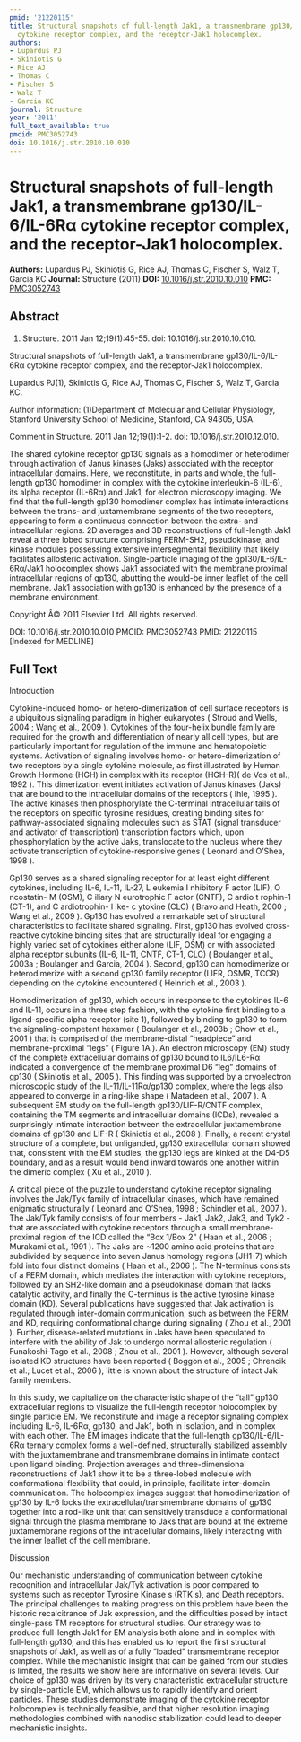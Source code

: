 ```yaml
---
pmid: '21220115'
title: Structural snapshots of full-length Jak1, a transmembrane gp130/IL-6/IL-6Rα
  cytokine receptor complex, and the receptor-Jak1 holocomplex.
authors:
- Lupardus PJ
- Skiniotis G
- Rice AJ
- Thomas C
- Fischer S
- Walz T
- Garcia KC
journal: Structure
year: '2011'
full_text_available: true
pmcid: PMC3052743
doi: 10.1016/j.str.2010.10.010
---
```


# Structural snapshots of full-length Jak1, a transmembrane gp130/IL-6/IL-6Rα cytokine receptor complex, and the receptor-Jak1 holocomplex.
**Authors:** Lupardus PJ, Skiniotis G, Rice AJ, Thomas C, Fischer S, Walz T, Garcia KC
**Journal:** Structure (2011)
**DOI:** [10.1016/j.str.2010.10.010](https://doi.org/10.1016/j.str.2010.10.010)
**PMC:** [PMC3052743](https://www.ncbi.nlm.nih.gov/pmc/articles/PMC3052743/)

## Abstract

1. Structure. 2011 Jan 12;19(1):45-55. doi: 10.1016/j.str.2010.10.010.

Structural snapshots of full-length Jak1, a transmembrane gp130/IL-6/IL-6Rα 
cytokine receptor complex, and the receptor-Jak1 holocomplex.

Lupardus PJ(1), Skiniotis G, Rice AJ, Thomas C, Fischer S, Walz T, Garcia KC.

Author information:
(1)Department of Molecular and Cellular Physiology, Stanford University School 
of Medicine, Stanford, CA 94305, USA.

Comment in
    Structure. 2011 Jan 12;19(1):1-2. doi: 10.1016/j.str.2010.12.010.

The shared cytokine receptor gp130 signals as a homodimer or heterodimer through 
activation of Janus kinases (Jaks) associated with the receptor intracellular 
domains. Here, we reconstitute, in parts and whole, the full-length gp130 
homodimer in complex with the cytokine interleukin-6 (IL-6), its alpha receptor 
(IL-6Rα) and Jak1, for electron microscopy imaging. We find that the full-length 
gp130 homodimer complex has intimate interactions between the trans- and 
juxtamembrane segments of the two receptors, appearing to form a continuous 
connection between the extra- and intracellular regions. 2D averages and 3D 
reconstructions of full-length Jak1 reveal a three lobed structure comprising 
FERM-SH2, pseudokinase, and kinase modules possessing extensive intersegmental 
flexibility that likely facilitates allosteric activation. Single-particle 
imaging of the gp130/IL-6/IL-6Rα/Jak1 holocomplex shows Jak1 associated with the 
membrane proximal intracellular regions of gp130, abutting the would-be inner 
leaflet of the cell membrane. Jak1 association with gp130 is enhanced by the 
presence of a membrane environment.

Copyright Â© 2011 Elsevier Ltd. All rights reserved.

DOI: 10.1016/j.str.2010.10.010
PMCID: PMC3052743
PMID: 21220115 [Indexed for MEDLINE]

## Full Text

Introduction

Cytokine-induced homo- or hetero-dimerization of cell surface receptors is a ubiquitous signaling paradigm in higher eukaryotes ( Stroud and Wells, 2004 ; Wang et al., 2009 ). Cytokines of the four-helix bundle family are required for the growth and differentiation of nearly all cell types, but are particularly important for regulation of the immune and hematopoietic systems. Activation of signaling involves homo- or hetero-dimerization of two receptors by a single cytokine molecule, as first illustrated by Human Growth Hormone (HGH) in complex with its receptor (HGH-R)( de Vos et al., 1992 ). This dimerization event initiates activation of Janus kinases (Jaks) that are bound to the intracellular domains of the receptors ( Ihle, 1995 ). The active kinases then phosphorylate the C-terminal intracellular tails of the receptors on specific tyrosine residues, creating binding sites for pathway-associated signaling molecules such as STAT (signal transducer and activator of transcription) transcription factors which, upon phosphorylation by the active Jaks, translocate to the nucleus where they activate transcription of cytokine-responsive genes ( Leonard and O’Shea, 1998 ).

Gp130 serves as a shared signaling receptor for at least eight different cytokines, including IL-6, IL-11, IL-27, L eukemia I nhibitory F actor (LIF), O ncostatin- M (OSM), C iliary N eurotrophic F actor (CNTF), C ardio t rophin-1 (CT-1), and C ardiotrophin- l ike- c ytokine (CLC) ( Bravo and Heath, 2000 ; Wang et al., 2009 ). Gp130 has evolved a remarkable set of structural characteristics to facilitate shared signaling. First, gp130 has evolved cross-reactive cytokine binding sites that are structurally ideal for engaging a highly varied set of cytokines either alone (LIF, OSM) or with associated alpha receptor subunits (IL-6, IL-11, CNTF, CT-1, CLC) ( Boulanger et al., 2003a ; Boulanger and Garcia, 2004 ). Second, gp130 can homodimerize or heterodimerize with a second gp130 family receptor (LIFR, OSMR, TCCR) depending on the cytokine encountered ( Heinrich et al., 2003 ).

Homodimerization of gp130, which occurs in response to the cytokines IL-6 and IL-11, occurs in a three step fashion, with the cytokine first binding to a ligand-specific alpha receptor (site 1), followed by binding to gp130 to form the signaling-competent hexamer ( Boulanger et al., 2003b ; Chow et al., 2001 ) that is comprised of the membrane-distal “headpiece” and membrane-proximal “legs” ( Figure 1A ). An electron microscopy (EM) study of the complete extracellular domains of gp130 bound to IL6/IL6-Rα indicated a convergence of the membrane proximal D6 “leg” domains of gp130 ( Skiniotis et al., 2005 ). This finding was supported by a cryoelectron microscopic study of the IL-11/IL-11Rα/gp130 complex, where the legs also appeared to converge in a ring-like shape ( Matadeen et al., 2007 ). A subsequent EM study on the full-length gp130/LIF-R/CNTF complex, containing the TM segments and intracellular domains (ICDs), revealed a surprisingly intimate interaction between the extracellular juxtamembrane domains of gp130 and LIF-R ( Skiniotis et al., 2008 ). Finally, a recent crystal structure of a complete, but unliganded, gp130 extracellular domain showed that, consistent with the EM studies, the gp130 legs are kinked at the D4-D5 boundary, and as a result would bend inward towards one another within the dimeric complex ( Xu et al., 2010 ).

A critical piece of the puzzle to understand cytokine receptor signaling involves the Jak/Tyk family of intracellular kinases, which have remained enigmatic structurally ( Leonard and O’Shea, 1998 ; Schindler et al., 2007 ). The Jak/Tyk family consists of four members - Jak1, Jak2, Jak3, and Tyk2 - that are associated with cytokine receptors through a small membrane-proximal region of the ICD called the “Box 1/Box 2” ( Haan et al., 2006 ; Murakami et al., 1991 ). The Jaks are ~1200 amino acid proteins that are subdivided by sequence into seven Janus homology regions (JH1-7) which fold into four distinct domains ( Haan et al., 2006 ). The N-terminus consists of a FERM domain, which mediates the interaction with cytokine receptors, followed by an SH2-like domain and a pseudokinase domain that lacks catalytic activity, and finally the C-terminus is the active tyrosine kinase domain (KD). Several publications have suggested that Jak activation is regulated through inter-domain communication, such as between the FERM and KD, requiring conformational change during signaling ( Zhou et al., 2001 ). Further, disease-related mutations in Jaks have been speculated to interfere with the ability of Jak to undergo normal allosteric regulation ( Funakoshi-Tago et al., 2008 ; Zhou et al., 2001 ). However, although several isolated KD structures have been reported ( Boggon et al., 2005 ; Chrencik et al.; Lucet et al., 2006 ), little is known about the structure of intact Jak family members.

In this study, we capitalize on the characteristic shape of the “tall” gp130 extracellular regions to visualize the full-length receptor holocomplex by single particle EM. We reconstitute and image a receptor signaling complex including IL-6, IL-6Rα, gp130, and Jak1, both in isolation, and in complex with each other. The EM images indicate that the full-length gp130/IL-6/IL-6Rα ternary complex forms a well-defined, structurally stabilized assembly with the juxtamembrane and transmembrane domains in intimate contact upon ligand binding. Projection averages and three-dimensional reconstructions of Jak1 show it to be a three-lobed molecule with conformational flexibility that could, in principle, facilitate inter-domain communication. The holocomplex images suggest that homodimerization of gp130 by IL-6 locks the extracellular/transmembrane domains of gp130 together into a rod-like unit that can sensitively transduce a conformational signal through the plasma membrane to Jaks that are bound at the extreme juxtamembrane regions of the intracellular domains, likely interacting with the inner leaflet of the cell membrane.

Discussion

Our mechanistic understanding of communication between cytokine recognition and intracellular Jak/Tyk activation is poor compared to systems such as receptor Tyrosine Kinase s (RTK s), and Death receptors. The principal challenges to making progress on this problem have been the historic recalcitrance of Jak expression, and the difficulties posed by intact single-pass TM receptors for structural studies. Our strategy was to produce full-length Jak1 for EM analysis both alone and in complex with full-length gp130, and this has enabled us to report the first structural snapshots of Jak1, as well as of a fully “loaded” transmembrane receptor complex. While the mechanistic insight that can be gained from our studies is limited, the results we show here are informative on several levels. Our choice of gp130 was driven by its very characteristic extracellular structure by single-particle EM, which allows us to rapidly identify and orient particles. These studies demonstrate imaging of the cytokine receptor holocomplex is technically feasible, and that higher resolution imaging methodologies combined with nanodisc stabilization could lead to deeper mechanistic insights.
